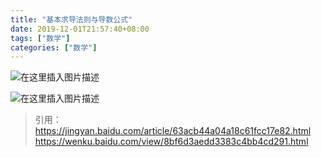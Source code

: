 ```yaml
---
title: "基本求导法则与导数公式"
date: 2019-12-01T21:57:40+08:00
tags: ["数学"]
categories: ["数学"]
---
```


<!--more-->


  
  

![在这里插入图片描述](https://img-blog.csdnimg.cn/2019093021193722.png?x-oss-process=image/watermark,type_ZmFuZ3poZW5naGVpdGk,shadow_10,text_aHR0cHM6Ly9ibG9nLmNzZG4ubmV0L2NvZGluZ3JpdmVy,size_16,color_FFFFFF,t_70)  



  
  

![在这里插入图片描述](https://img-blog.csdnimg.cn/20190930212001333.png?x-oss-process=image/watermark,type_ZmFuZ3poZW5naGVpdGk,shadow_10,text_aHR0cHM6Ly9ibG9nLmNzZG4ubmV0L2NvZGluZ3JpdmVy,size_16,color_FFFFFF,t_70)  


>引用：
>https://jingyan.baidu.com/article/63acb44a04a18c61fcc17e82.html
>https://wenku.baidu.com/view/8bf6d3aedd3383c4bb4cd291.html